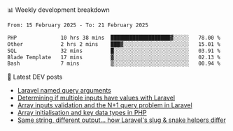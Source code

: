 📊 Weekly development breakdown
<!--START_SECTION:waka-->

```txt
From: 15 February 2025 - To: 21 February 2025

PHP              10 hrs 38 mins  ███████████████████▓░░░░░   78.00 %
Other            2 hrs 2 mins    ███▓░░░░░░░░░░░░░░░░░░░░░   15.01 %
SQL              32 mins         █░░░░░░░░░░░░░░░░░░░░░░░░   03.91 %
Blade Template   17 mins         ▓░░░░░░░░░░░░░░░░░░░░░░░░   02.13 %
Bash             7 mins          ▒░░░░░░░░░░░░░░░░░░░░░░░░   00.94 %
```

<!--END_SECTION:waka-->

📕 Latest DEV posts
<!-- BLOG-POST-LIST:START -->
- [Laravel named query arguments](https://dev.to/michaelvickersuk/laravel-named-query-arguments-28kd)
- [Determining if multiple inputs have values with Laravel](https://dev.to/michaelvickersuk/determining-if-multiple-inputs-have-values-with-laravel-km6)
- [Array inputs validation and the N+1 query problem in Laravel](https://dev.to/michaelvickersuk/array-inputs-validation-and-the-n1-query-problem-in-laravel-2agb)
- [Array initialisation and key data types in PHP](https://dev.to/michaelvickersuk/array-initialisation-and-key-data-types-in-php-1e5b)
- [Same string, different output... how Laravel&#39;s slug &amp; snake helpers differ](https://dev.to/michaelvickersuk/same-string-different-output-how-laravels-slug-snake-helpers-differ-1ccj)
<!-- BLOG-POST-LIST:END -->
